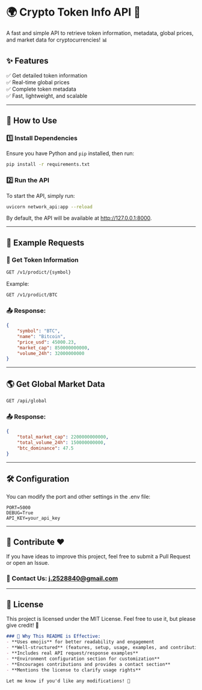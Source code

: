 # 🌍 Crypto Token Info API 🚀

A fast and simple API to retrieve token information, metadata, global prices, and market data for cryptocurrencies! 📊  

## ✨ Features

✅ Get detailed token information  
✅ Real-time global prices  
✅ Complete token metadata  
✅ Fast, lightweight, and scalable  

---

## 🚀 How to Use

### 1️⃣ Install Dependencies
Ensure you have Python and `pip` installed, then run:

```bash
pip install -r requirements.txt
```


### 2️⃣ Run the API
To start the API, simply run:

```bash
uvicorn network_api:app --reload
```
By default, the API will be available at http://127.0.0.1:8000.

---

## 🔗 Example Requests

### 📌 Get Token Information

```bash
GET /v1/prodict/{symbol}
```

Example:

```bash
GET /v1/prodict/BTC
```
### 📤 Response:

```json
{
    "symbol": "BTC",
    "name": "Bitcoin",
    "price_usd": 45000.23,
    "market_cap": 850000000000,
    "volume_24h": 32000000000
}
```

---


## 🌎 Get Global Market Data

```bash
GET /api/global
```
### 📤 Response:

```json
{
    "total_market_cap": 2200000000000,
    "total_volume_24h": 150000000000,
    "btc_dominance": 47.5
}
```

---

## 🛠️ Configuration

You can modify the port and other settings in the .env file:

```env
PORT=5000
DEBUG=True
API_KEY=your_api_key
```

---

## 📌 Contribute ❤️

If you have ideas to improve this project, feel free to submit a Pull Request or open an Issue.

### 📧 Contact Us: j.2528840@gmail.com

---

## 📜 License

This project is licensed under the MIT License. Feel free to use it, but please give credit! 🚀

```markdown
### 🎯 Why This README is Effective:
- **Uses emojis** for better readability and engagement  
- **Well-structured** (features, setup, usage, examples, and contribution guide)  
- **Includes real API request/response examples**  
- **Environment configuration section for customization**  
- **Encourages contributions and provides a contact section**  
- **Mentions the license to clarify usage rights**  

Let me know if you'd like any modifications! 🚀
```

